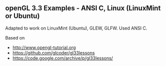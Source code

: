## openGL 3.3 Examples - ANSI C, Linux (LinuxMint or Ubuntu) 

Adapted to work on LinuxMint (Ubuntu), GLEW, GLFW. Used ANSI C.



Based on 
* http://www.opengl-tutorial.org
* https://github.com/glcoder/gl33lessons
* https://code.google.com/archive/p/gl33lessons/
